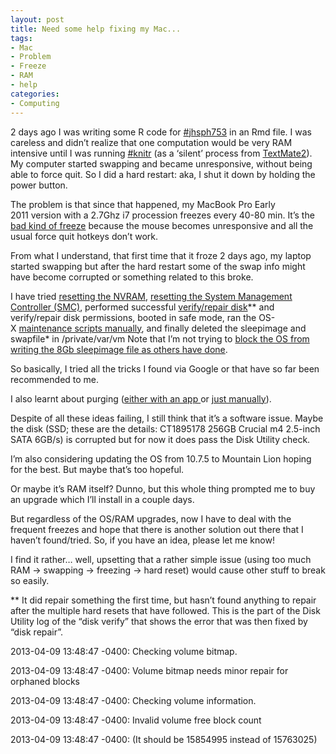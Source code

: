 ```yaml
---
layout: post
title: Need some help fixing my Mac...
tags:
- Mac
- Problem
- Freeze
- RAM
- help
categories:
- Computing
---
```

<p>2 days ago I was writing some R code for <a href="https://twitter.com/search?q=%23jhsph753&amp;src=typd">#jhsph753</a> in an Rmd file. I was careless and didn&#8217;t realize that one computation would be very RAM intensive until I was running <a href="https://twitter.com/search?q=%23knitr&amp;src=typd">#knitr</a> (as a &#8216;silent&#8217; process from <a href="https://github.com/textmate/textmate">TextMate2</a>). My computer started swapping and became unresponsive, without being able to force quit. So I did a hard restart: aka, I shut it down by holding the power button.</p>
<p>The problem is that since that happened, my MacBook Pro Early 2011 <span>version</span><span> with a 2.7Ghz i7 procession freezes every 40-80 min. It&#8217;s the <a href="http://mmlweb.rutgers.edu/music127/basic/crash_freeze.htm">bad kind of freeze</a> because the mouse becomes unresponsive and all the usual force quit hotkeys don&#8217;t work. </span></p>
<p>From what I understand, that first time that it froze 2 days ago, my laptop started swapping but after the hard restart some of the swap info might have become corrupted or something related to this broke.</p>
<p>I have tried <a href="http://support.apple.com/kb/ht1379">resetting the NVRAM</a>, <a href="http://support.apple.com/kb/ht3964">resetting the System Management Controller (SMC)</a>, performed successful <a href="http://support.apple.com/kb/ht1782">verify/repair disk</a>** and verify/repair disk permissions, booted in safe mode, ran the OS-X <a href="http://www.thexlab.com/faqs/maintscripts.html">maintenance scripts manually</a>, and finally deleted the sleepimage and swapfile* in /private/var/vm Note that I&#8217;m not trying to <a href="http://forums.macrumors.com/showthread.php?t=1480259">block the OS from writing the 8Gb sleepimage file as others have done</a>.</p>
<p>So basically, I tried all the tricks I found via Google or that have so far been recommended to me.</p>
<p>I also learnt about purging (<a href="http://www.macupdate.com/app/mac/45304/ram-cleaning">either with an app </a>or <a href="http://osxdaily.com/2012/04/24/free-up-inactive-memory-in-mac-os-x-with-purge-command/">just manually</a>).</p>
<p>Despite of all these ideas failing, I still think that it&#8217;s a software issue. Maybe the disk (SSD; these are the details: CT1895178&#160;256GB Crucial m4&#160;2.5-inch SATA 6GB/s) is corrupted but for now it does pass the Disk Utility check.</p>
<p>I&#8217;m also considering updating the OS from 10.7.5 to Mountain Lion hoping for the best. But maybe that&#8217;s too hopeful.</p>
<p>Or maybe it&#8217;s RAM itself? Dunno, but this whole thing prompted me to buy an upgrade which I&#8217;ll install in a couple days.</p>
<p>But regardless of the OS/RAM upgrades, now I have to deal with the frequent freezes and hope that there is another solution out there that I haven&#8217;t found/tried. So, if you have an idea, please let me know!</p>
<p>I find it rather&#8230; well, upsetting that a rather simple issue (using too much RAM -&gt; swapping -&gt; freezing -&gt; hard reset) would cause other stuff to break so easily.</p>

<p>** It did repair something the first time, but hasn&#8217;t found anything to repair after the multiple hard resets that have followed. This is the part of the Disk Utility log of the &#8220;disk verify&#8221; that shows the error that was then fixed by &#8220;disk repair&#8221;.</p>
<p>2013-04-09&#160;13:48:47 -0400: Checking volume bitmap.</p>
<p>2013-04-09&#160;13:48:47 -0400: Volume bitmap needs minor repair for orphaned blocks</p>
<p>2013-04-09&#160;13:48:47 -0400: Checking volume information.</p>
<p>2013-04-09&#160;13:48:47 -0400: Invalid volume free block count</p>
<p>2013-04-09&#160;13:48:47 -0400: (It should be 15854995 instead of 15763025)</p>
